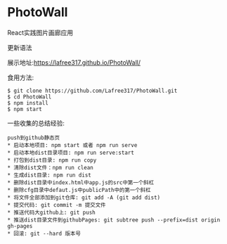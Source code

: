 # PhotoWall


React实践图片画廊应用

更新语法

展示地址:https://lafree317.github.io/PhotoWall/

食用方法:
```
$ git clone https://github.com/Lafree317/PhotoWall.git
$ cd PhotoWall
$ npm install
$ npm start
```
一些收集的总结经验:

```
push到github静态页
* 启动本地项目: npm start 或者 npm run serve
* 启动本地dist目录项目: npm run serve:start
* 打包到dist目录: npm run copy
* 清除dist文件：npm run clean
* 生成dist目录: npm run dist
* 删除dist目录中index.html中app.js的src中第一个斜杠
* 删除cfg目录中defaut.js中publicPath中的第一个斜杠
* 将文件全部添加到git仓库: git add -A (git add dist)
* 提交代码: git commit -m 提交文件
* 推送代码大github上: git push
* 推送dist目录文件到githubPages: git subtree push --prefix=dist origin gh-pages
* 回滚: git --hard 版本号

```

